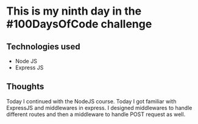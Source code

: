 # This is my ninth day in the #100DaysOfCode challenge

## Technologies used
 * Node JS
 * Express JS

## Thoughts
 Today I continued with the NodeJS course. Today I got familiar with ExpressJS and middlewares in express. I designed middlewares to handle different routes and then a middleware to handle POST request as well.